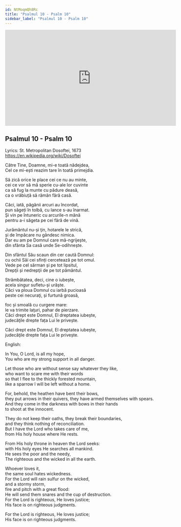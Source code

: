 ```yaml
---
id: NtMoqmQh8Rc
title: "Psalmul 10 - Psalm 10"
sidebar_label: "Psalmul 10 - Psalm 10"
---
```


<div class="video-float-container">
  <iframe
    width="560"
    height="315"
    src="https://www.youtube.com/embed/NtMoqmQh8Rc"
    title="YouTube video player"
    frameborder="0"
    allow="accelerometer; autoplay; clipboard-write; encrypted-media; gyroscope; picture-in-picture; web-share"
    referrerpolicy="strict-origin-when-cross-origin"
    allowfullscreen
  ></iframe>
</div>

## Psalmul 10 - Psalm 10

Lyrics: St. Metropolitan Dosoftei, 1673   
https://en.wikipedia.org/wiki/Dosoftei

Către Tine, Doamne, mi-e toată nădejdea,   
Cel ce mi-ești reazim tare în toată primejdia. 

Să zică orice le place cei ce nu au minte,   
cei ce vor să mă sperie cu-ale lor cuvinte   
ca să fug la munte cu pădure deasă,   
ca o vrăbiuță să rămân fără casă. 

Căci, iată, păgânii arcuri au încordat,   
pun săgeți în tolbă, cu lance s-au înarmat.   
Și vin pe întuneric cu arcurile-n mână   
pentru a-i săgeta pe cei fără de vină. 

Jurământul nu-și ţin, hotarele le strică,   
și de împăcare nu gândesc nimica.   
Dar eu am pe Domnul care mă-ngrijește,   
din sfânta Sa casă unde Se-odihnește. 

Din sfântul Său scaun din cer caută Domnul:   
cu ochii Săi cei sfinți cercetează pe tot omul.   
Vede pe cel sărman și pe tot lipsitul,   
Drepţii și nedrepţii de pe tot pământul. 

Strâmbătatea, deci, cine o iubește,   
acela singur sufletu-și urăște.   
Căci va ploua Domnul cu iarbă pucioasă   
peste cei necuraţi, și furtună groasă, 

foc și smoală cu curgere mare:   
le va trimite laţuri, pahar de pierzare.   
Căci drept este Domnul, El dreptatea iubește,   
judecăţile drepte fața Lui le privește. 

Căci drept este Domnul, El dreptatea iubește,   
judecăţile drepte fața Lui le privește.

English:

In You, O Lord, is all my hope,  
You who are my strong support in all danger.

Let those who are without sense say whatever they like,  
who want to scare me with their words  
so that I flee to the thickly forested mountain,  
like a sparrow I will be left without a home.

For, behold, the heathen have bent their bows,  
they put arrows in their quivers, they have armed themselves with spears.  
And they come in the darkness with bows in their hands  
to shoot at the innocent.

They do not keep their oaths, they break their boundaries,  
and they think nothing of reconciliation.  
But I have the Lord who takes care of me,  
from His holy house where He rests.

From His holy throne in heaven the Lord seeks:  
with His holy eyes He searches all mankind.  
He sees the poor and the needy,  
The righteous and the wicked in all the earth.

Whoever loves it,  
the same soul hates wickedness.  
For the Lord will rain sulfur on the wicked,  
and a stormy storm,  
fire and pitch with a great flood:  
He will send them snares and the cup of destruction.  
For the Lord is righteous, He loves justice;  
His face is on righteous judgments.

For the Lord is righteous, He loves justice;  
His face is on righteous judgments.
